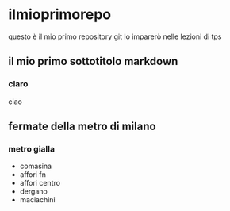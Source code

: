 # ilmioprimorepo
questo è il mio primo repository git lo imparerò nelle lezioni di tps
## il mio primo sottotitolo markdown
### claro
ciao
## fermate della metro di milano
### metro gialla
- comasina
- affori fn
- affori centro
- dergano
- maciachini